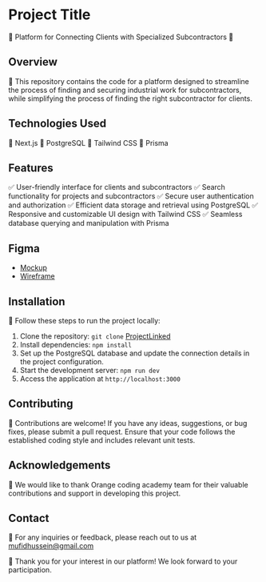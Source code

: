 # Project Title

🔧 Platform for Connecting Clients with Specialized Subcontractors 🔩

## Overview

📄 This repository contains the code for a platform designed to streamline the process of finding and securing industrial work for subcontractors, while simplifying the process of finding the right subcontractor for clients.

## Technologies Used

🔹 Next.js
🔹 PostgreSQL
🔹 Tailwind CSS
🔹 Prisma

## Features

✅ User-friendly interface for clients and subcontractors
✅ Search functionality for projects and subcontractors
✅ Secure user authentication and authorization
✅ Efficient data storage and retrieval using PostgreSQL
✅ Responsive and customizable UI design with Tailwind CSS
✅ Seamless database querying and manipulation with Prisma

## Figma
- [Mockup](https://www.figma.com/file/935fZnpjqL7brljozTA1kK/mockup-project?type=design&mode=design)
- [Wireframe](https://www.figma.com/file/RtbHM6hDSgG0JgUCN2bkvf/project-wirefram?type=whiteboard)

## Installation

🚀 Follow these steps to run the project locally:

1. Clone the repository: `git clone` [ProjectLinked](https://github.com/MufidAlnadi/ProjectLinked)
2. Install dependencies: `npm install`
3. Set up the PostgreSQL database and update the connection details in the project configuration.
4. Start the development server: `npm run dev`
5. Access the application at `http://localhost:3000`

## Contributing

🤝 Contributions are welcome! If you have any ideas, suggestions, or bug fixes, please submit a pull request. Ensure that your code follows the established coding style and includes relevant unit tests.


## Acknowledgements

🙏 We would like to thank Orange coding academy team for their valuable contributions and support in developing this project.

## Contact

📧 For any inquiries or feedback, please reach out to us at mufidhussein@gmail.com

🌟 Thank you for your interest in our platform! We look forward to your participation.

